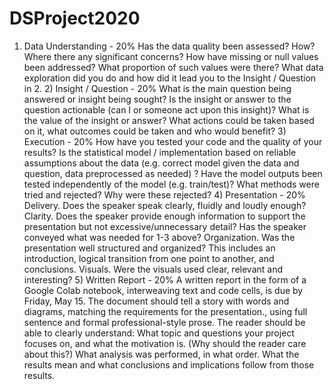 # DSProject2020
1) Data Understanding - 20%  Has the data quality been assessed? How? Where there any significant concerns? How have missing or null values been addressed? What proportion of such values were there? What data exploration did you do and how did it lead you to the Insight / Question in 2. 2) Insight / Question - 20%  What is the main question being answered or insight being sought? Is the insight or answer to the question actionable (can I or someone act upon this insight)? What is the value of the insight or answer? What actions could be taken based on it, what outcomes could be taken and who would benefit? 3) Execution - 20%  How have you tested your code and the quality of your results? Is the statistical model / implementation based on reliable assumptions about the data (e.g. correct model given the data and question, data preprocessed as needed) ? Have the model outputs been tested independently of the model (e.g. train/test)? What methods were tried and rejected? Why were these rejected? 4) Presentation - 20%  Delivery. Does the speaker speak clearly, fluidly and loudly enough? Clarity. Does the speaker provide enough information to support the presentation but not excessive/unnecessary detail? Has the speaker conveyed what was needed for 1-3 above? Organization. Was the presentation well structured and organized? This includes an introduction, logical transition from one point to another, and conclusions. Visuals. Were the visuals used clear, relevant and interesting? 5) Written Report - 20%  A written report in the form of a Google Colab notebook, interweaving text and code cells, is due by Friday, May 15. The document should tell a story with words and diagrams, matching the requirements for the presentation., using full sentence and formal professional-style prose. The reader should be able to clearly understand: What topic and questions your project focuses on, and what the motivation is. (Why should the reader care about this?) What analysis was performed, in what order. What the results mean and what conclusions and implications follow from those results.  
